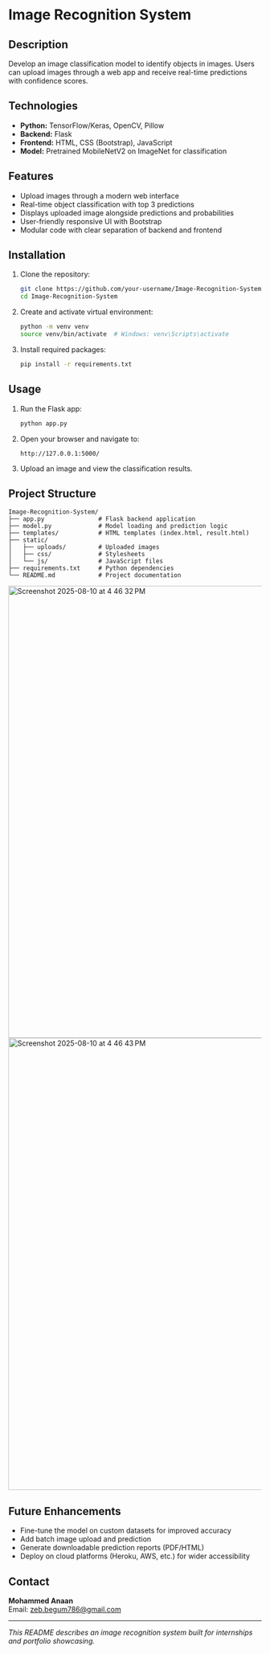 
# Image Recognition System

## Description  
Develop an image classification model to identify objects in images. Users can upload images through a web app and receive real-time predictions with confidence scores.

## Technologies  
- **Python:** TensorFlow/Keras, OpenCV, Pillow  
- **Backend:** Flask  
- **Frontend:** HTML, CSS (Bootstrap), JavaScript  
- **Model:** Pretrained MobileNetV2 on ImageNet for classification  

## Features  
- Upload images through a modern web interface  
- Real-time object classification with top 3 predictions  
- Displays uploaded image alongside predictions and probabilities  
- User-friendly responsive UI with Bootstrap  
- Modular code with clear separation of backend and frontend  

## Installation

1. Clone the repository:
   ```bash
   git clone https://github.com/your-username/Image-Recognition-System.git
   cd Image-Recognition-System
   ```

2. Create and activate virtual environment:
   ```bash
   python -m venv venv
   source venv/bin/activate  # Windows: venv\Scripts\activate
   ```

3. Install required packages:
   ```bash
   pip install -r requirements.txt
   ```

## Usage

1. Run the Flask app:
   ```bash
   python app.py
   ```

2. Open your browser and navigate to:
   ```
   http://127.0.0.1:5000/
   ```

3. Upload an image and view the classification results.

## Project Structure

```
Image-Recognition-System/
├── app.py               # Flask backend application
├── model.py             # Model loading and prediction logic
├── templates/           # HTML templates (index.html, result.html)
├── static/
│   ├── uploads/         # Uploaded images
│   ├── css/             # Stylesheets
│   └── js/              # JavaScript files
├── requirements.txt     # Python dependencies
└── README.md            # Project documentation
```
<img width="1440" height="900" alt="Screenshot 2025-08-10 at 4 46 32 PM" src="https://github.com/user-attachments/assets/1e65ec0a-099d-480f-8f0c-1d125f1b1eaa" />
<img width="1440" height="900" alt="Screenshot 2025-08-10 at 4 46 43 PM" src="https://github.com/user-attachments/assets/a0401839-3c81-4b06-9793-71fb9e8de1b2" />


## Future Enhancements

- Fine-tune the model on custom datasets for improved accuracy  
- Add batch image upload and prediction  
- Generate downloadable prediction reports (PDF/HTML)  
- Deploy on cloud platforms (Heroku, AWS, etc.) for wider accessibility  


## Contact

**Mohammed Anaan**  
Email: zeb.begum786@gmail.com  


---

*This README describes an image recognition system built for internships and portfolio showcasing.*
